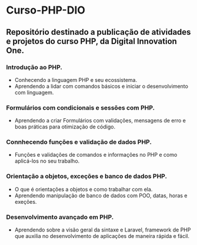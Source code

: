 # Curso-PHP-DIO

## Repositório destinado a publicação de atividades e projetos do curso PHP, da Digital Innovation One.


###  Introdução ao PHP.
- Conhecendo a linguagem PHP e seu ecossistema.
- Aprendendo a lidar com comandos básicos e iniciar o desenvolvimento com linguagem.

### Formulários com condicionais e sessões com PHP.
- Aprendendo a criar Formulários com validações, mensagens de erro e boas práticas para otimização de código.

### Connhecendo funções e validação de dados PHP.
- Funções e validações de comandos e informações no PHP e como aplicá-los no seu trabalho.

### Orientação a objetos, exceções e banco de dados PHP.
- O que é orientações a objetos e como trabalhar com ela.
- Aprendendo manipulação de banco de dados com POO, datas, horas e exeções.

### Desenvolvimento avançado em PHP.
- Aprendendo sobre a visão geral da sintaxe e Laravel, framework de PHP que auxilia no desenvolvimento de aplicações de maneira rápida e fácil.
